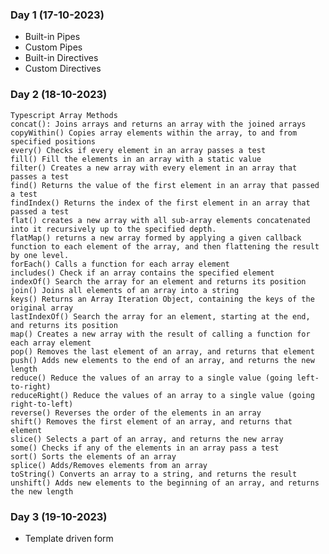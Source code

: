### Day 1 (17-10-2023)
  - Built-in Pipes
  - Custom Pipes
  - Built-in Directives
  - Custom Directives

### Day 2 (18-10-2023)
    Typescript Array Methods
    concat(): Joins arrays and returns an array with the joined arrays
    copyWithin() Copies array elements within the array, to and from specified positions
    every() Checks if every element in an array passes a test
    fill() Fill the elements in an array with a static value
    filter() Creates a new array with every element in an array that passes a test
    find() Returns the value of the first element in an array that passed a test
    findIndex() Returns the index of the first element in an array that passed a test
    flat() creates a new array with all sub-array elements concatenated into it recursively up to the specified depth.
    flatMap() returns a new array formed by applying a given callback function to each element of the array, and then flattening the result by one level.
    forEach() Calls a function for each array element
    includes() Check if an array contains the specified element
    indexOf() Search the array for an element and returns its position
    join() Joins all elements of an array into a string
    keys() Returns an Array Iteration Object, containing the keys of the original array
    lastIndexOf() Search the array for an element, starting at the end, and returns its position
    map() Creates a new array with the result of calling a function for each array element
    pop() Removes the last element of an array, and returns that element
    push() Adds new elements to the end of an array, and returns the new length
    reduce() Reduce the values of an array to a single value (going left-to-right)
    reduceRight() Reduce the values of an array to a single value (going right-to-left)
    reverse() Reverses the order of the elements in an array
    shift() Removes the first element of an array, and returns that element
    slice() Selects a part of an array, and returns the new array
    some() Checks if any of the elements in an array pass a test
    sort() Sorts the elements of an array
    splice() Adds/Removes elements from an array
    toString() Converts an array to a string, and returns the result
    unshift() Adds new elements to the beginning of an array, and returns the new length

### Day 3 (19-10-2023)
  - Template driven form
